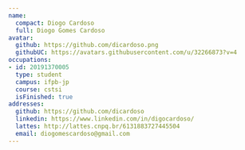 ```yaml
---
name:
  compact: Diogo Cardoso
  full: Diogo Gomes Cardoso
avatar:
  github: https://github.com/dicardoso.png
  githubUC: https://avatars.githubusercontent.com/u/32266873?v=4
occupations:
- id: 20191370005
  type: student
  campus: ifpb-jp
  course: cstsi
  isFinished: true
addresses:
  github: https://github.com/dicardoso
  linkedin: https://www.linkedin.com/in/digocardoso/
  lattes: http://lattes.cnpq.br/6131883727445504
  email: diogomescardoso@gmail.com
---
```

